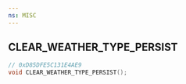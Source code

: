 ```yaml
---
ns: MISC
---
```

## CLEAR_WEATHER_TYPE_PERSIST

```c
// 0xD85DFE5C131E4AE9
void CLEAR_WEATHER_TYPE_PERSIST();
```

